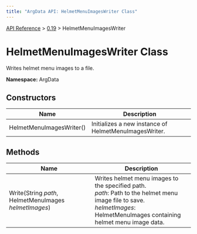 ```yaml
---
title: "ArgData API: HelmetMenuImagesWriter Class"
---
```


[API Reference](/argdata/api) &gt; [0.19](/argdata/api/0.19) &gt; HelmetMenuImagesWriter

# HelmetMenuImagesWriter Class

Writes helmet menu images to a file.

**Namespace:** ArgData

## Constructors

<table class="table table-bordered table-striped ">
<thead>
  <tr>
    <th>Name</th>
    <th>Description</th>
  </tr>
</thead>
<tbody>
  <tr>
    <td>HelmetMenuImagesWriter()</td>
    <td>Initializes a new instance of HelmetMenuImagesWriter.</td>
  </tr>
</tbody>
</table>


## Methods

<table class="table table-bordered table-striped ">
<thead>
  <tr>
    <th>Name</th>
    <th>Description</th>
  </tr>
</thead>
<tbody>
  <tr>
    <td>Write(String <em>path</em>, HelmetMenuImages <em>helmetImages</em>)</td>
    <td>Writes helmet menu images to the specified path.<br /><em>path</em>: Path to the helmet menu image file to save.<br /><em>helmetImages</em>: HelmetMenuImages containing helmet menu image data.<br /></td>
  </tr>
</tbody>
</table>


